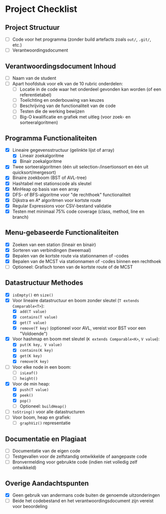 # Project Checklist

## Project Structuur

- [ ] Code voor het programma (zonder build artefacts zoals `out/`, `.git/`, etc.)
- [ ] Verantwoordingsdocument

## Verantwoordingsdocument Inhoud

- [ ] Naam van de student
- [ ] Apart hoofdstuk voor elk van de 10 rubric onderdelen:
    - [ ] Locatie in de code waar het onderdeel gevonden kan worden (of een referentietabel)
    - [ ] Toelichting en onderbouwing van keuzes
    - [ ] Beschrijving van de functionaliteit van de code
    - [ ] Testen die de werking bewijzen
    - [ ] Big-O kwalificatie en grafiek met uitleg (voor zoek- en sorteeralgoritmen)

## Programma Functionaliteiten

- [x] Lineaire gegevensstructuur (gelinkte lijst of array)
    - [x] Lineair zoekalgoritme
    - [x] Binair zoekalgoritme
- [x] Twee sorteeralgoritmen (één uit selection-/insertionsort en één uit quicksort/mergesort)
- [x] Binaire zoekboom (BST of AVL-tree)
- [x] Hashtabel met stationscode als sleutel
- [x] MinHeap op basis van een array
- [x] DFS- of BFS-algoritme voor "de rechthoek" functionaliteit
- [x] Dijkstra en A* algoritmen voor kortste route
- [x] Regular Expressions voor CSV-bestand validatie
- [x] Testen met minimaal 75% code coverage (class, method, line en branch)

## Menu-gebaseerde Functionaliteiten

- [x] Zoeken van een station (lineair en binair)
- [x] Sorteren van verbindingen (tweemaal)
- [x] Bepalen van de kortste route via stationnamen of -codes
- [x] Bepalen van de MCST via stationnamen of -codes binnen een rechthoek
- [ ] Optioneel: Grafisch tonen van de kortste route of de MCST

## Datastructuur Methodes

- [x] `isEmpty()` en `size()`
- [x] Voor lineaire datastructuur en boom zonder sleutel (`T extends Comparable<T>`):
    - [x] `add(T value)`
    - [x] `contains(T value)`
    - [x] `get(T value)`
    - [x] `remove(T key)` (optioneel voor AVL, vereist voor BST voor een "Voldoende")
- [x] Voor hashmap en boom met sleutel (`K extends Comparable<K>`, `V value`):
    - [x] `put(K key, V value)`
    - [x] `contains(K key)`
    - [x] `get(K key)`
    - [x] `remove(K key)`
- [ ] Voor elke node in een boom:
    - [ ] `isLeaf()`
    - [ ] `height()`
- [x] Voor de min heap:
    - [x] `push(T value)`
    - [x] `peek()`
    - [x] `pop()`
    - [ ] Optioneel: `buildHeap()`
- [ ] `toString()` voor alle datastructuren
- [ ] Voor boom, heap en grafiek:
    - [ ] `graphViz()` representatie

## Documentatie en Plagiaat

- [ ] Documentatie van de eigen code
- [ ] Testgevallen voor de zelfstandig ontwikkelde of aangepaste code
- [ ] Bronvermelding voor gebruikte code (indien niet volledig zelf ontwikkeld)

## Overige Aandachtspunten

- [x] Geen gebruik van andermans code buiten de genoemde uitzonderingen
- [ ] Beide het codebestand en het verantwoordingsdocument zijn vereist voor beoordeling
